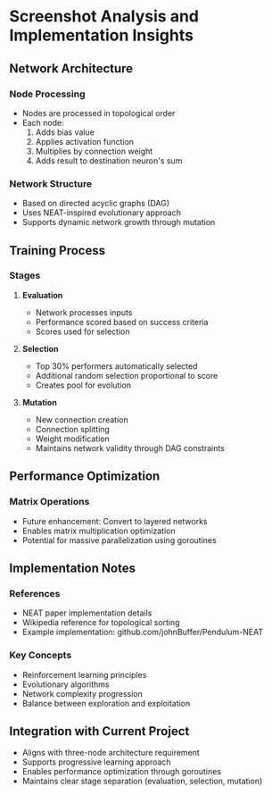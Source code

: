 # Screenshot Analysis and Implementation Insights

## Network Architecture
### Node Processing
- Nodes are processed in topological order
- Each node:
  1. Adds bias value
  2. Applies activation function
  3. Multiplies by connection weight
  4. Adds result to destination neuron's sum

### Network Structure
- Based on directed acyclic graphs (DAG)
- Uses NEAT-inspired evolutionary approach
- Supports dynamic network growth through mutation

## Training Process
### Stages
1. **Evaluation**
   - Network processes inputs
   - Performance scored based on success criteria
   - Scores used for selection

2. **Selection**
   - Top 30% performers automatically selected
   - Additional random selection proportional to score
   - Creates pool for evolution

3. **Mutation**
   - New connection creation
   - Connection splitting
   - Weight modification
   - Maintains network validity through DAG constraints

## Performance Optimization
### Matrix Operations
- Future enhancement: Convert to layered networks
- Enables matrix multiplication optimization
- Potential for massive parallelization using goroutines

## Implementation Notes
### References
- NEAT paper implementation details
- Wikipedia reference for topological sorting
- Example implementation: github.com/johnBuffer/Pendulum-NEAT

### Key Concepts
- Reinforcement learning principles
- Evolutionary algorithms
- Network complexity progression
- Balance between exploration and exploitation

## Integration with Current Project
- Aligns with three-node architecture requirement
- Supports progressive learning approach
- Enables performance optimization through goroutines
- Maintains clear stage separation (evaluation, selection, mutation)
